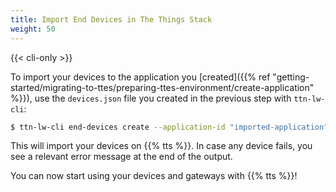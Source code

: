 ```yaml
---
title: Import End Devices in The Things Stack
weight: 50
---
```


{{< cli-only >}}

To import your devices to the application you [created]({{% ref "getting-started/migrating-to-ttes/preparing-ttes-environment/create-application" %}}), use the `devices.json` file you created in the previous step with `ttn-lw-cli`:

```bash
$ ttn-lw-cli end-devices create --application-id "imported-application" < devices.json
```

This will import your devices on {{% tts %}}. In case any device fails, you see a relevant error message at the end of the output.

You can now start using your devices and gateways with {{% tts %}}!





